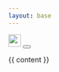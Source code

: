 ```yaml
---
layout: base
---
```

<nav class="navbar navbar-expand navbar-light bg-light docs-nav fixed-top">
 
  <a class="navbar-brand" href="/"><img height="25px;" alt="xooa.com" src="{{ site.baseUrl }}/assets/logo-xooa.png"></a>
  <button class="navbar-toggler" type="button" data-toggle="collapse" data-target="#navbarNav" aria-controls="navbarNav" aria-expanded="false" aria-label="Toggle navigation"><span class="navbar-toggler-icon"></span></button>
</nav>
{{ content }}
